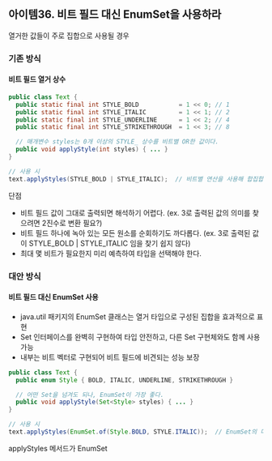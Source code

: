 ## 아이템36. 비트 필드 대신 EnumSet을 사용하라

열거한 값들이 주로 집합으로 사용될 경우

### 기존 방식

#### 비트 필드 열거 상수

```java
public class Text {
  public static final int STYLE_BOLD           = 1 << 0; // 1
  public static final int STYLE_ITALIC         = 1 << 1; // 2
  public static final int STYLE_UNDERLINE      = 1 << 2; // 4
  public static final int STYLE_STRIKETHROUGH  = 1 << 3; // 8

  // 매개변수 styles는 0개 이상의 STYLE_ 상수를 비트별 OR한 값이다.
  public void applyStyle(int styles) { ... }
}

// 사용 시
text.applyStyles(STYLE_BOLD | STYLE_ITALIC);  // 비트별 연산을 사용해 합집합과 교집합 같은 집합 연산 수행
```

단점
   
- 비트 필드 값이 그대로 출력되면 해석하기 어렵다. (ex. 3로 출력된 값의 의미를 찾으려면 2진수로 변환 필요?)
- 비트 필드 하나에 녹아 있는 모든 원소를 순회하기도 까다롭다. (ex. 3로 출력된 값이 STYLE_BOLD | STYLE_ITALIC 임을 찾기 쉽지 않다)
- 최대 몇 비트가 필요한지 미리 예측하여 타입을 선택해야 한다.

### 대안 방식

#### 비트 필드 대신 EnumSet 사용

- java.util 패키지의 EnumSet 클래스는 열거 타입으로 구성된 집합을 효과적으로 표현
- Set 인터페이스를 완벽히 구현하여 타입 안전하고, 다른 Set 구현체와도 함께 사용 가능
- 내부는 비트 벡터로 구현되어 비트 필드에 비견되는 성능 보장

```java
public class Text {
  public enum Style { BOLD, ITALIC, UNDERLINE, STRIKETHROUGH }

  // 어떤 Set을 넘겨도 되나, EnumSet이 가장 좋다.
  public void applyStyle(Set<Style> styles) { ... }
}

// 사용 시
text.applyStyles(EnumSet.of(Style.BOLD, STYLE.ITALIC));  // EnumSet의 다양한 정적 팩터리 사용 가능
```

applyStyles 메서드가 EnumSet<Style>이 아닌 Set<Style>을 받은 이유 : 다른 Set 구현체 사용 가능

## 아이템37. ordinal 인덱싱 대신 EnumMap을 사용하라

### 상황

정원(garden)에 심은 식물(Plant)들을 배열 하나로 관리(Plant[] garden)하고 생애주기(LifeCycle) 별로 묶는다.
-> 생애주기별로 총 3개의 집합(Set)을 만들고, 정원을 한바퀴 돌며 각 식물을 해당 집합에 넣는다.

```java
class Plant {
  enum LifeCycle { ANNUAL, PERENNIAL, BIENNIAL }

  final String name;
  final LifeCycle lifeCycle;

  Plant(String name, LifeCycle lifeCycle) {
    this.name = name;
    this.lifeCycle = lifeCycle;
  }

  @Override public String toString() {
    return name;
  }
}
```

#### 생애주기의 ordinal 값을 배열의 인덱스로 사용한 경우 - 나쁜 사례

```java
Set<Plant>[] plantsByLifeCycle = (Set<Plant>[]) new Set[Plant.LifeCycle.values().length];

for (int = 0; i < plantsByLifeCycle.length; i++)
  plantsByLifeCycle[i] = new HashSet<>();

for (Plant p : garden)
  plantsByLifeCycle[p.lifeCycle.ordinal()].add(p);

// 결과 출력
for (int i = 0; i < plantsByLifeCycle.length; i++) {
  System.out.printf("%s: %s%n", Plant.LifeCycle.values()[i], plantsByLifeCycle[i]);
}
```

문제점

- 배열은 제네릭과 호환되지 않아 비검사 형변환 필요
- 배열은 각 인덱스의 의미를 몰라 출력 결과에 직접 레이블 매핑 필요
- 배열 인덱스에 정확한 정숫값을 사용하는 것을 보증하지 못함(타입 안전하지 않음) - 런타임 오류 혹은 Exception 발생 가능성 존재

배열의 역할은 열거 타입 상수를 값으로 매핑 -> Map으로 대체 가능 -> 열거 타입을 키로 사용하도록 설계한 아주 빠른 Map 구현체 = EnumMap

#### EnumMap을 사용하여 데이터와 열거 타입을 매핑

```java
Map<Plant.LifeCycle, Set<Plant>> plantsByLifeCycle = new EnumMap<>(Plant.LifeCycle.class);

for (Plant.LifeCycle lc : Plant.LifeCycle.values())
  plantsByLifeCycle.put(lc, new HashSet<>());

for (Plant p : garden)
  plantsByLifeCycle.get(p.lifeCycle).add(p);

System.out.println(plantsByLifeCycle);
```

EnumMap으로 바꾼 이점

- 더 짧고 명료하고 안전하고 성능도 비등
- 안전하지 않은 형변환 제거
- 맵의 키인 열거 타입이 그 자체로 출력용 문자열을 제공하니 출력 결과에 직접 레이블 매핑 필요 없음
- 배열 인덱스를 계산하는 과정에서 오류 가능성 0
- 내부 구현 방식(배열 인덱스)을 안으로 숨겨서 Map의 타입 안전성 + 배열의 성능
- EnumMap의 생성자가 받는 키 타입의 Class 객체(Plant.LifeCycle.class)는 한정적 타입 토큰으로 런타임 제네릭 타입정보를 제공

#### 스트림1. 스트림을 사용해 맵을 관리하면 코드 단순화 가능

```java
System.out.println(Arrays.stream(garden)
      .collect(groupingBy(p -> p.lifeCycle)));
```

단점

- EnumMap이 아닌 고유한 Map 구현체를 사용하여, EnumMap의 공간과 성능 이점이 없음

#### 스트림2. 맵 구현체를 명시해 EnumMap을 이용하여 데이터와 열거 타입을 매핑

```java
System.out.println(Arrays.stream(garden)
      .collect(groupingBy(p -> p.lifeCycle,
        () -> new EnumMap<>(LifeCycle.class), toSet())));
```
